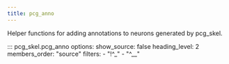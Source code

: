 ```yaml
---
title: pcg_anno
---
```


Helper functions for adding annotations to neurons generated by pcg_skel.

::: pcg_skel.pcg_anno
    options:
        show_source: false
        heading_level: 2
        members_order: "source"
        filters:
            - "!^_"
            - "^__"
